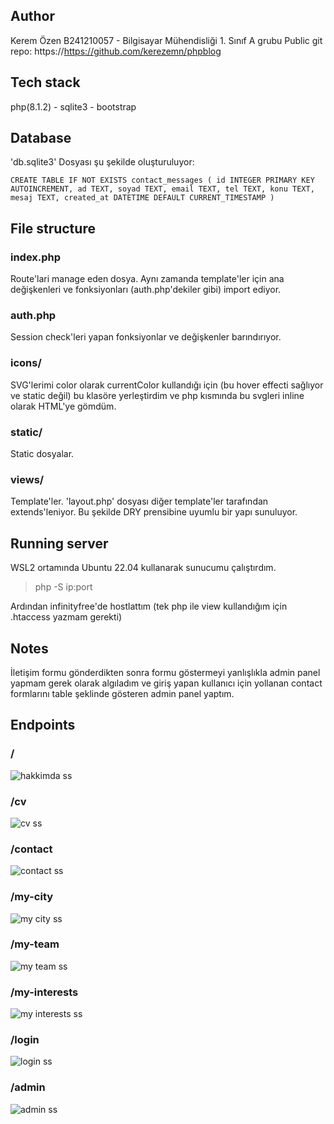 ## Author
Kerem Özen B241210057 - Bilgisayar Mühendisliği 1. Sınıf A grubu
Public git repo: https://https://github.com/kerezemn/phpblog

## Tech stack
php(8.1.2) - sqlite3 - bootstrap

## Database
'db.sqlite3' Dosyası şu şekilde oluşturuluyor: 

`CREATE TABLE IF NOT EXISTS contact_messages (
    id INTEGER PRIMARY KEY AUTOINCREMENT,
    ad TEXT,
    soyad TEXT,
    email TEXT,
    tel TEXT,
    konu TEXT,
    mesaj TEXT,
    created_at DATETIME DEFAULT CURRENT_TIMESTAMP
)`

## File structure
### index.php
Route'lari manage eden dosya. Aynı zamanda template'ler için ana değişkenleri ve fonksiyonları (auth.php'dekiler gibi) import ediyor.

### auth.php
Session check'leri yapan fonksiyonlar ve değişkenler barındırıyor.

### icons/
SVG'lerimi color olarak currentColor kullandığı için (bu hover effecti sağlıyor ve static değil)
bu klasöre yerleştirdim ve php kısmında bu svgleri inline olarak HTML'ye gömdüm.

### static/
Static dosyalar.

### views/
Template'ler. 'layout.php' dosyası diğer template'ler tarafından extends'leniyor. Bu şekilde DRY prensibine uyumlu bir yapı sunuluyor.

## Running server
WSL2 ortamında Ubuntu 22.04 kullanarak sunucumu çalıştırdım.
>php -S ip:port

Ardından infinityfree'de hostlattım (tek php ile view kullandığım için .htaccess yazmam gerekti)

## Notes
İletişim formu gönderdikten sonra formu göstermeyi yanlışlıkla admin panel yapmam gerek olarak algıladım ve giriş yapan kullanıcı için yollanan contact formlarını table şeklinde gösteren admin panel yaptım.

## Endpoints

### /
![hakkimda ss](/examples/home.png)

### /cv
![cv ss](/examples/cv.png)

### /contact
![contact ss](/examples/contact.png)

### /my-city
![my city ss](/examples/city.png)

### /my-team
![my team ss](/examples/team.png)

### /my-interests
![my interests ss](/examples/interests.png)

### /login
![login ss](/examples/login.png)

### /admin
![admin ss](/examples/admin.png)
